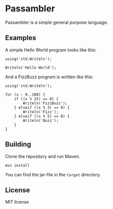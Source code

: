 # Passambler
Passambler is a simple general purpose language.

## Examples
A simple Hello World program looks like this:
```
using('std.Writeln');

Writeln('Hello World');
```

And a FizzBuzz program is written like this:
```
using('std.Writeln');

for (x : 0..100) {
    if ((x % 15) == 0) {
        Writeln('FizzBuzz');
    } elseif ((x % 3) == 0) {
        Writeln('Fizz');
    } elseif ((x % 5) == 0) {
        Writeln('Buzz');
    }
}
```

## Building
Clone the repository and run Maven.
```
mvn install
```
You can find the jar-file in the `target` directory.

## License
MIT license